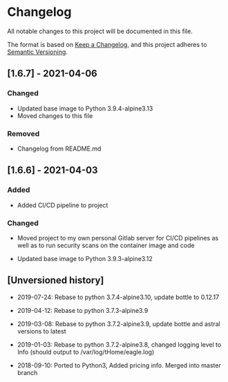 # Changelog

All notable changes to this project will be documented in this file.

The format is based on [Keep a Changelog](https://keepachangelog.com/en/1.0.0/),
and this project adheres to [Semantic Versioning](https://semver.org/spec/v2.0.0.html).

## [1.6.7] - 2021-04-06

### Changed

- Updated base image to Python 3.9.4-alpine3.13
- Moved changes to this file

### Removed

- Changelog from README.md

## [1.6.6] - 2021-04-03

### Added

- Added CI/CD pipeline to project

### Changed

- Moved project to my own personal Gitlab server for CI/CD pipelines as well as to run security scans on the container image and code

- Updated base image to Python 3.9.3-alpine3.12

## [Unversioned history]

- 2019-07-24: Rebase to python 3.7.4-alpine3.10, update bottle to 0.12.17

- 2019-04-12: Rebase to python 3.7.3-alpine3.9

- 2019-03-08: Rebase to python 3.7.2-alpine3.9, update bottle and astral versions to latest

- 2019-01-03: Rebase to python 3.7.2-alpine3.8, changed logging level to Info (should output to /var/log/tHome/eagle.log)

- 2018-09-10: Ported to Python3, Added pricing info.  Merged into master branch
